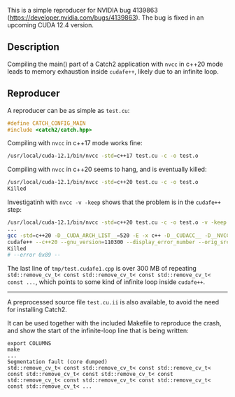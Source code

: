 This is a simple reproducer for NVIDIA bug 4139863 (https://developer.nvidia.com/bugs/4139863).
The bug is fixed in an upcoming CUDA 12.4 version.

## Description

Compiling the main() part of a Catch2 application with `nvcc` in c++20 mode leads to memory exhaustion inside `cudafe++`, likely due to an infinite loop.

## Reproducer

A reproducer can be as simple as `test.cu`:
```c++
#define CATCH_CONFIG_MAIN
#include <catch2/catch.hpp>
```

Compiling with `nvcc` in c++17 mode works fine:
```bash
/usr/local/cuda-12.1/bin/nvcc -std=c++17 test.cu -c -o test.o
```

Compiling with `nvcc` in c++20 seems to hang, and is eventually killed:
```bash
/usr/local/cuda-12.1/bin/nvcc -std=c++20 test.cu -c -o test.o
Killed
```

Investigatinh with `nvcc -v -keep` shows that the problem is in the `cudafe++` step:
```bash
/usr/local/cuda-12.1/bin/nvcc -std=c++20 test.cu -c -o test.o -v -keep -keep-dir tmp
...
gcc -std=c++20 -D__CUDA_ARCH_LIST__=520 -E -x c++ -D__CUDACC__ -D__NVCC__  "-I/usr/local/cuda-12.1/bin/../targets/x86_64-linux/include"    -D__CUDACC_VER_MAJOR__=12 -D__CUDACC_VER_MINOR__=1 -D__CUDACC_VER_BUILD__=105 -D__CUDA_API_VER_MAJOR__=12 -D__CUDA_API_VER_MINOR__=1 -D__NVCC_DIAG_PRAGMA_SUPPORT__=1 -include "cuda_runtime.h" -m64 "test.cu" -o "tmp/test.cpp4.ii"
cudafe++ --c++20 --gnu_version=110300 --display_error_number --orig_src_file_name "test.cu" --orig_src_path_name "/home/fwyzard/src/nvidia_bug_nnnnnnnn/test.cu" --allow_managed  --m64 --parse_templates --gen_c_file_name "tmp/test.cudafe1.cpp" --stub_file_name "test.cudafe1.stub.c" --gen_module_id_file --module_id_file_name "tmp/test.module_id" "tmp/test.cpp4.ii"
Killed
# --error 0x89 --
```

The last line of `tmp/test.cudafe1.cpp` is over 300 MB of repeating `std::remove_cv_t< const std::remove_cv_t< const std::remove_cv_t< const ...`, which points to some kind of infinite loop inside `cudafe++`.

---

A preprocessed source file `test.cu.ii` is also available, to avoid the need for installing Catch2.

It can be used together with the included Makefile to reproduce the crash, and show the start of the infinite-loop line that is being written:
```
export COLUMNS
make
...
Segmentation fault (core dumped)
std::remove_cv_t< const std::remove_cv_t< const std::remove_cv_t< const std::remove_cv_t< const std::remove_cv_t< const std::remove_cv_t< const std::remove_cv_t< const std::remove_cv_t< const std::remove_cv_t< ...
```
